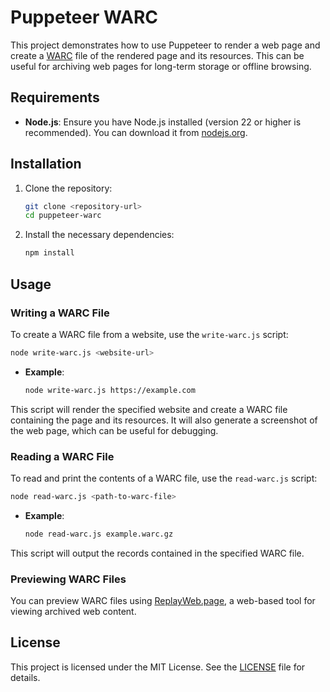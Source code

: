 # Puppeteer WARC

This project demonstrates how to use Puppeteer to render a web page and create a [WARC](https://iipc.github.io/warc-specifications/specifications/warc-format/warc-1.1/) file of the rendered page and its resources. This can be useful for archiving web pages for long-term storage or offline browsing.

## Requirements

- **Node.js**: Ensure you have Node.js installed (version 22 or higher is recommended). You can download it from [nodejs.org](https://nodejs.org/).

## Installation

1. Clone the repository:

   ```bash
   git clone <repository-url>
   cd puppeteer-warc
   ```

2. Install the necessary dependencies:

   ```bash
   npm install
   ```

## Usage

### Writing a WARC File

To create a WARC file from a website, use the `write-warc.js` script:

```bash
node write-warc.js <website-url>
```

- **Example**:

  ```bash
  node write-warc.js https://example.com
  ```

This script will render the specified website and create a WARC file containing the page and its resources. It will also generate a screenshot of the web page, which can be useful for debugging.

### Reading a WARC File

To read and print the contents of a WARC file, use the `read-warc.js` script:

```bash
node read-warc.js <path-to-warc-file>
```

- **Example**:

  ```bash
  node read-warc.js example.warc.gz
  ```

This script will output the records contained in the specified WARC file.

### Previewing WARC Files

You can preview WARC files using [ReplayWeb.page](https://replayweb.page/), a web-based tool for viewing archived web content.

## License

This project is licensed under the MIT License. See the [LICENSE](LICENSE) file for details.
